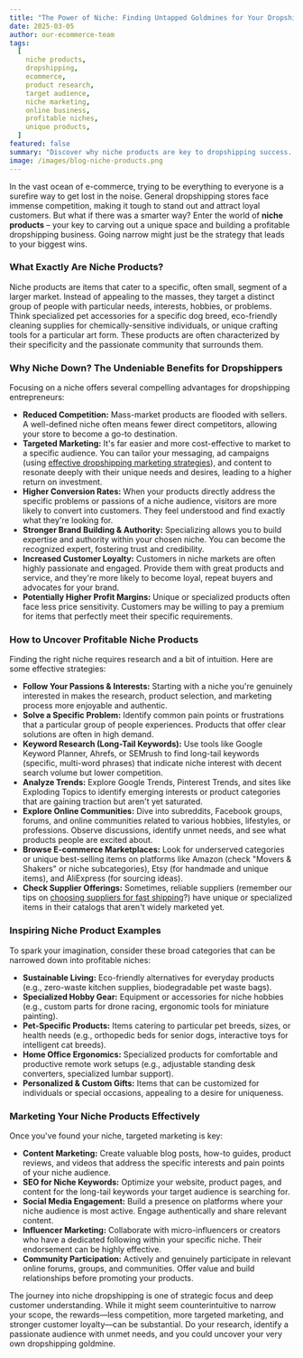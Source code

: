 ```yaml
---
title: "The Power of Niche: Finding Untapped Goldmines for Your Dropshipping Store"
date: 2025-03-05
author: our-ecommerce-team
tags:
  [
    niche products,
    dropshipping,
    ecommerce,
    product research,
    target audience,
    niche marketing,
    online business,
    profitable niches,
    unique products,
  ]
featured: false
summary: "Discover why niche products are key to dropshipping success. Learn how to find profitable niches, target specific audiences, and build a thriving online business."
image: /images/blog-niche-products.png
---
```


In the vast ocean of e-commerce, trying to be everything to everyone is a surefire way to get lost in the noise. General dropshipping stores face immense competition, making it tough to stand out and attract loyal customers. But what if there was a smarter way? Enter the world of **niche products** – your key to carving out a unique space and building a profitable dropshipping business. Going narrow might just be the strategy that leads to your biggest wins.

### What Exactly Are Niche Products?

Niche products are items that cater to a specific, often small, segment of a larger market. Instead of appealing to the masses, they target a distinct group of people with particular needs, interests, hobbies, or problems. Think specialized pet accessories for a specific dog breed, eco-friendly cleaning supplies for chemically-sensitive individuals, or unique crafting tools for a particular art form. These products are often characterized by their specificity and the passionate community that surrounds them.

### Why Niche Down? The Undeniable Benefits for Dropshippers

Focusing on a niche offers several compelling advantages for dropshipping entrepreneurs:

- **Reduced Competition:** Mass-market products are flooded with sellers. A well-defined niche often means fewer direct competitors, allowing your store to become a go-to destination.
- **Targeted Marketing:** It's far easier and more cost-effective to market to a specific audience. You can tailor your messaging, ad campaigns (using [effective dropshipping marketing strategies](/blog/dropshipping-tips.html)), and content to resonate deeply with their unique needs and desires, leading to a higher return on investment.
- **Higher Conversion Rates:** When your products directly address the specific problems or passions of a niche audience, visitors are more likely to convert into customers. They feel understood and find exactly what they're looking for.
- **Stronger Brand Building & Authority:** Specializing allows you to build expertise and authority within your chosen niche. You can become the recognized expert, fostering trust and credibility.
- **Increased Customer Loyalty:** Customers in niche markets are often highly passionate and engaged. Provide them with great products and service, and they're more likely to become loyal, repeat buyers and advocates for your brand.
- **Potentially Higher Profit Margins:** Unique or specialized products often face less price sensitivity. Customers may be willing to pay a premium for items that perfectly meet their specific requirements.

### How to Uncover Profitable Niche Products

Finding the right niche requires research and a bit of intuition. Here are some effective strategies:

- **Follow Your Passions & Interests:** Starting with a niche you're genuinely interested in makes the research, product selection, and marketing process more enjoyable and authentic.
- **Solve a Specific Problem:** Identify common pain points or frustrations that a particular group of people experiences. Products that offer clear solutions are often in high demand.
- **Keyword Research (Long-Tail Keywords):** Use tools like Google Keyword Planner, Ahrefs, or SEMrush to find long-tail keywords (specific, multi-word phrases) that indicate niche interest with decent search volume but lower competition.
- **Analyze Trends:** Explore Google Trends, Pinterest Trends, and sites like Exploding Topics to identify emerging interests or product categories that are gaining traction but aren't yet saturated.
- **Explore Online Communities:** Dive into subreddits, Facebook groups, forums, and online communities related to various hobbies, lifestyles, or professions. Observe discussions, identify unmet needs, and see what products people are excited about.
- **Browse E-commerce Marketplaces:** Look for underserved categories or unique best-selling items on platforms like Amazon (check "Movers & Shakers" or niche subcategories), Etsy (for handmade and unique items), and AliExpress (for sourcing ideas).
- **Check Supplier Offerings:** Sometimes, reliable suppliers (remember our tips on [choosing suppliers for fast shipping](/blog/fast-shipping.html)?) have unique or specialized items in their catalogs that aren't widely marketed yet.

### Inspiring Niche Product Examples

To spark your imagination, consider these broad categories that can be narrowed down into profitable niches:

- **Sustainable Living:** Eco-friendly alternatives for everyday products (e.g., zero-waste kitchen supplies, biodegradable pet waste bags).
- **Specialized Hobby Gear:** Equipment or accessories for niche hobbies (e.g., custom parts for drone racing, ergonomic tools for miniature painting).
- **Pet-Specific Products:** Items catering to particular pet breeds, sizes, or health needs (e.g., orthopedic beds for senior dogs, interactive toys for intelligent cat breeds).
- **Home Office Ergonomics:** Specialized products for comfortable and productive remote work setups (e.g., adjustable standing desk converters, specialized lumbar support).
- **Personalized & Custom Gifts:** Items that can be customized for individuals or special occasions, appealing to a desire for uniqueness.

### Marketing Your Niche Products Effectively

Once you've found your niche, targeted marketing is key:

- **Content Marketing:** Create valuable blog posts, how-to guides, product reviews, and videos that address the specific interests and pain points of your niche audience.
- **SEO for Niche Keywords:** Optimize your website, product pages, and content for the long-tail keywords your target audience is searching for.
- **Social Media Engagement:** Build a presence on platforms where your niche audience is most active. Engage authentically and share relevant content.
- **Influencer Marketing:** Collaborate with micro-influencers or creators who have a dedicated following within your specific niche. Their endorsement can be highly effective.
- **Community Participation:** Actively and genuinely participate in relevant online forums, groups, and communities. Offer value and build relationships before promoting your products.

The journey into niche dropshipping is one of strategic focus and deep customer understanding. While it might seem counterintuitive to narrow your scope, the rewards—less competition, more targeted marketing, and stronger customer loyalty—can be substantial. Do your research, identify a passionate audience with unmet needs, and you could uncover your very own dropshipping goldmine.
